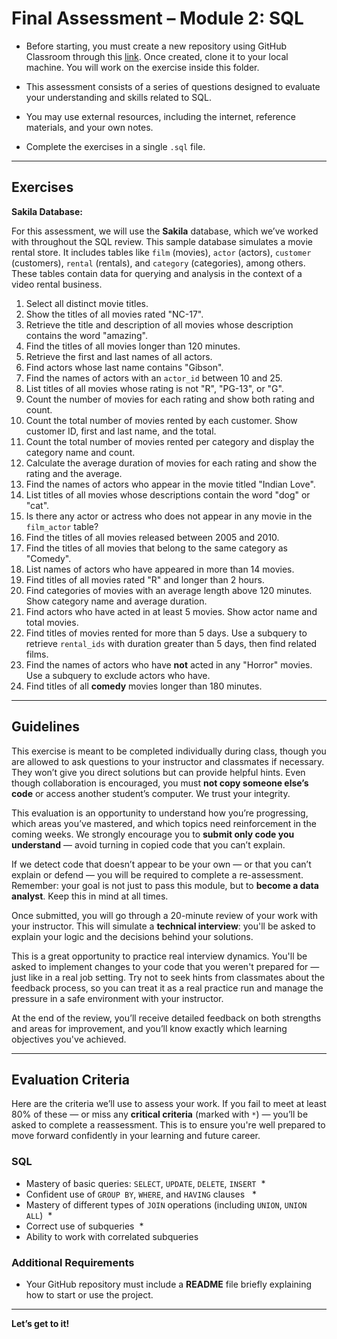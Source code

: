 # Final Assessment – Module 2: SQL

- Before starting, you must create a new repository using GitHub Classroom through this [link](https://classroom.github.com/a/RM1jDKL2). Once created, clone it to your local machine. You will work on the exercise inside this folder.

- This assessment consists of a series of questions designed to evaluate your understanding and skills related to SQL.

- You may use external resources, including the internet, reference materials, and your own notes.

- Complete the exercises in a single `.sql` file.

---

## Exercises

**Sakila Database:**

For this assessment, we will use the **Sakila** database, which we’ve worked with throughout the SQL review. This sample database simulates a movie rental store. It includes tables like `film` (movies), `actor` (actors), `customer` (customers), `rental` (rentals), and `category` (categories), among others. These tables contain data for querying and analysis in the context of a video rental business.

1. Select all distinct movie titles.
2. Show the titles of all movies rated "NC-17".
3. Retrieve the title and description of all movies whose description contains the word "amazing".
4. Find the titles of all movies longer than 120 minutes.
5. Retrieve the first and last names of all actors.
6. Find actors whose last name contains "Gibson".
7. Find the names of actors with an `actor_id` between 10 and 25.
8. List titles of all movies whose rating is not "R", "PG-13", or "G".
9. Count the number of movies for each rating and show both rating and count.
10. Count the total number of movies rented by each customer. Show customer ID, first and last name, and the total.
11. Count the total number of movies rented per category and display the category name and count.
12. Calculate the average duration of movies for each rating and show the rating and the average.
13. Find the names of actors who appear in the movie titled "Indian Love".
14. List titles of all movies whose descriptions contain the word "dog" or "cat".
15. Is there any actor or actress who does not appear in any movie in the `film_actor` table?
16. Find the titles of all movies released between 2005 and 2010.
17. Find the titles of all movies that belong to the same category as "Comedy".
18. List names of actors who have appeared in more than 14 movies.
19. Find titles of all movies rated "R" and longer than 2 hours.
20. Find categories of movies with an average length above 120 minutes. Show category name and average duration.
21. Find actors who have acted in at least 5 movies. Show actor name and total movies.
22. Find titles of movies rented for more than 5 days. Use a subquery to retrieve `rental_ids` with duration greater than 5 days, then find related films.
23. Find the names of actors who have **not** acted in any "Horror" movies. Use a subquery to exclude actors who have.
24. Find titles of all **comedy** movies longer than 180 minutes.

---

## Guidelines

This exercise is meant to be completed individually during class, though you are allowed to ask questions to your instructor and classmates if necessary. They won’t give you direct solutions but can provide helpful hints. Even though collaboration is encouraged, you must **not copy someone else’s code** or access another student’s computer. We trust your integrity.

This evaluation is an opportunity to understand how you’re progressing, which areas you’ve mastered, and which topics need reinforcement in the coming weeks. We strongly encourage you to **submit only code you understand** — avoid turning in copied code that you can’t explain.

If we detect code that doesn’t appear to be your own — or that you can’t explain or defend — you will be required to complete a re-assessment. Remember: your goal is not just to pass this module, but to **become a data analyst**. Keep this in mind at all times.

Once submitted, you will go through a 20-minute review of your work with your instructor. This will simulate a **technical interview**: you'll be asked to explain your logic and the decisions behind your solutions.

This is a great opportunity to practice real interview dynamics. You'll be asked to implement changes to your code that you weren't prepared for — just like in a real job setting. Try not to seek hints from classmates about the feedback process, so you can treat it as a real practice run and manage the pressure in a safe environment with your instructor.

At the end of the review, you’ll receive detailed feedback on both strengths and areas for improvement, and you’ll know exactly which learning objectives you've achieved.

---

## Evaluation Criteria

Here are the criteria we’ll use to assess your work. If you fail to meet at least 80% of these — or miss any **critical criteria** (marked with `*`) — you’ll be asked to complete a reassessment. This is to ensure you're well prepared to move forward confidently in your learning and future career.

### SQL

- Mastery of basic queries: `SELECT`, `UPDATE`, `DELETE`, `INSERT`  *
- Confident use of `GROUP BY`, `WHERE`, and `HAVING` clauses   *
- Mastery of different types of `JOIN` operations (including `UNION`, `UNION ALL`)  *
- Correct use of subqueries  *
- Ability to work with correlated subqueries

### Additional Requirements

- Your GitHub repository must include a **README** file briefly explaining how to start or use the project.

---

**Let’s get to it!**
